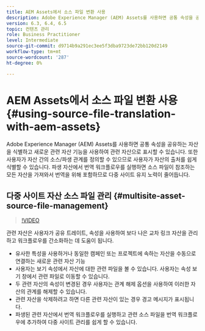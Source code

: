 ```yaml
---
title: AEM Assets에서 소스 파일 변환 사용
description: Adobe Experience Manager (AEM) Assets를 사용하면 공통 속성을 공유하는 자산을 식별하고 새로운 관련 자산 기능을 사용하여 관련 자산으로 표시할 수 있습니다. 또한 사용자가 자산 간의 소스/파생 관계를 정의할 수 있으므로 사용자가 자산의 출처를 쉽게 식별할 수 있습니다. 파생 자산에서 번역 워크플로우를 실행하면 소스 파일이 참조하는 모든 자산을 가져와서 번역을 위해 포함하므로 다중 사이트 유지 노력이 줄어듭니다.
version: 6.3, 6.4, 6.5
topic: 컨텐츠 관리
role: Business Practitioner
level: Intermediate
source-git-commit: d9714b9a291ec3ee5f3dba9723de72bb120d2149
workflow-type: tm+mt
source-wordcount: '287'
ht-degree: 0%

---
```



# AEM Assets에서 소스 파일 변환 사용 {#using-source-file-translation-with-aem-assets}

Adobe Experience Manager (AEM) Assets를 사용하면 공통 속성을 공유하는 자산을 식별하고 새로운 관련 자산 기능을 사용하여 관련 자산으로 표시할 수 있습니다. 또한 사용자가 자산 간의 소스/파생 관계를 정의할 수 있으므로 사용자가 자산의 출처를 쉽게 식별할 수 있습니다. 파생 자산에서 번역 워크플로우를 실행하면 소스 파일이 참조하는 모든 자산을 가져와서 번역을 위해 포함하므로 다중 사이트 유지 노력이 줄어듭니다.

## 다중 사이트 자산 소스 파일 관리 {#multisite-asset-source-file-management}

>[!VIDEO](https://video.tv.adobe.com/v/18331/?quality=9&learn=on)

관련 자산은 사용자가 공유 트레이트, 속성을 사용하여 보다 나은 교차 링크 자산을 관리하고 워크플로우를 간소화하는 데 도움이 됩니다.

* 유사한 특성을 사용하거나 동일한 캠페인 또는 프로젝트에 속하는 자산을 수동으로 연결하는 새로운 관련 자산 기능
* 사용자는 보기 속성에서 자산에 대한 관련 파일을 볼 수 있습니다. 사용자는 속성 보기 창에서 관련 파일로 이동할 수 있습니다.
* 두 관련 자산의 속성이 변경된 경우 사용자는 관계 해제 옵션을 사용하여 이러한 자산의 관계를 해제할 수 있습니다.
* 관련 자산을 삭제하려고 하면 다른 관련 자산이 있는 경우 경고 메시지가 표시됩니다.
* 파생된 관련 자산에서 번역 워크플로우를 실행하고 관련 소스 파일을 번역 워크플로우에 추가하여 다중 사이트 관리를 쉽게 할 수 있습니다.